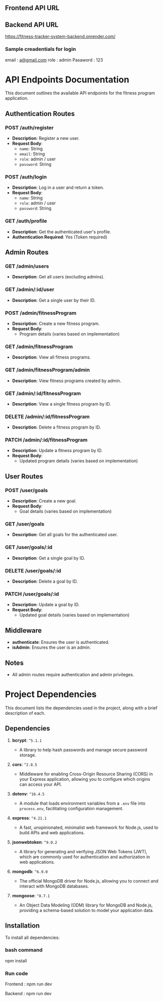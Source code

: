 ## Frontend API URL

## Backend API URL

https://fitness-tracker-system-backend.onrender.com/

### Sample creadentials for login

email : a@gmail.com
role : admin
Pasaword : 123

# API Endpoints Documentation

This document outlines the available API endpoints for the fitness program application.

## Authentication Routes

### POST /auth/register

- **Description**: Register a new user.
- **Request Body**:
  - `name`: String
  - `email`: String
  - `role`: admin / user
  - `password`: String

### POST /auth/login

- **Description**: Log in a user and return a token.
- **Request Body**:
  - `name`: String
  - `role`: admin / user
  - `password`: String

### GET /auth/profile

- **Description**: Get the authenticated user's profile.
- **Authentication Required**: Yes (Token required)

## Admin Routes

### GET /admin/users

- **Description**: Get all users (excluding admins).

### GET /admin/:id/user

- **Description**: Get a single user by their ID.

### POST /admin/fitnessProgram

- **Description**: Create a new fitness program.
- **Request Body**:
  - Program details (varies based on implementation)

### GET /admin/fitnessProgram

- **Description**: View all fitness programs.

### GET /admin/fitnessProgram/admin

- **Description**: View fitness programs created by admin.

### GET /admin/:id/fitnessProgram

- **Description**: View a single fitness program by ID.

### DELETE /admin/:id/fitnessProgram

- **Description**: Delete a fitness program by ID.

### PATCH /admin/:id/fitnessProgram

- **Description**: Update a fitness program by ID.
- **Request Body**:
  - Updated program details (varies based on implementation)

## User Routes

### POST /user/goals

- **Description**: Create a new goal.
- **Request Body**:
  - Goal details (varies based on implementation)

### GET /user/goals

- **Description**: Get all goals for the authenticated user.

### GET /user/goals/:id

- **Description**: Get a single goal by ID.

### DELETE /user/goals/:id

- **Description**: Delete a goal by ID.

### PATCH /user/goals/:id

- **Description**: Update a goal by ID.
- **Request Body**:
  - Updated goal details (varies based on implementation)

## Middleware

- **authenticate**: Ensures the user is authenticated.
- **isAdmin**: Ensures the user is an admin.

## Notes

- All admin routes require authentication and admin privileges.

# Project Dependencies

This document lists the dependencies used in the project, along with a brief description of each.

## Dependencies

1. **bcrypt**: `^5.1.1`

   - A library to help hash passwords and manage secure password storage.

2. **cors**: `^2.8.5`

   - Middleware for enabling Cross-Origin Resource Sharing (CORS) in your Express application, allowing you to configure which origins can access your API.

3. **dotenv**: `^16.4.5`

   - A module that loads environment variables from a `.env` file into `process.env`, facilitating configuration management.

4. **express**: `^4.21.1`

   - A fast, unopinionated, minimalist web framework for Node.js, used to build APIs and web applications.

5. **jsonwebtoken**: `^9.0.2`

   - A library for generating and verifying JSON Web Tokens (JWT), which are commonly used for authentication and authorization in web applications.

6. **mongodb**: `^6.9.0`

   - The official MongoDB driver for Node.js, allowing you to connect and interact with MongoDB databases.

7. **mongoose**: `^8.7.1`
   - An Object Data Modeling (ODM) library for MongoDB and Node.js, providing a schema-based solution to model your application data.

## Installation

To install all dependencies:

### bash command

npm install

### Run code

Frontend : npm run dev

Backend : npm run dev
